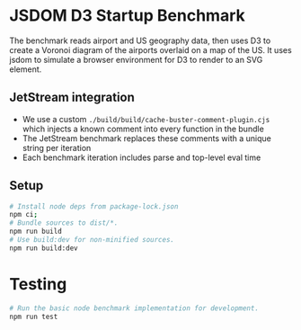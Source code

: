 # JSDOM D3 Startup Benchmark

The benchmark reads airport and US geography data, then uses D3 to create a Voronoi diagram of the airports overlaid on a map of the US.
It uses jsdom to simulate a browser environment for D3 to render to an SVG element.

## JetStream integration
- We use a custom `./build/build/cache-buster-comment-plugin.cjs` which injects a known comment into every function in the bundle
- The JetStream benchmark replaces these comments with a unique string per iteration
- Each benchmark iteration includes parse and top-level eval time

## Setup
```bash
# Install node deps from package-lock.json
npm ci; 
# Bundle sources to dist/*.
npm run build
# Use build:dev for non-minified sources.
npm run build:dev
```

# Testing
```bash
# Run the basic node benchmark implementation for development. 
npm run test
```
